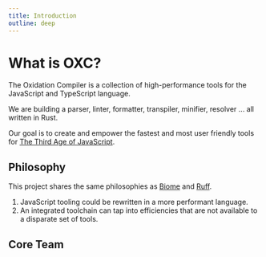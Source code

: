 ```yaml
---
title: Introduction
outline: deep
---
```


<script setup>
import { VPTeamMembers } from 'vitepress/theme'
import { COMMUNITY_TEAM_MEMBERS, CORE_TEAM_MEMBERS } from '@constants/team'
</script>

# What is OXC?

The Oxidation Compiler is a collection of high-performance tools for the JavaScript and TypeScript language.

We are building a parser, linter, formatter, transpiler, minifier, resolver ... all written in Rust.

Our goal is to create and empower the fastest and most user friendly tools for [The Third Age of JavaScript](https://www.swyx.io/js-third-age).

## Philosophy

This project shares the same philosophies as [Biome][biome] and [Ruff][ruff].

1. JavaScript tooling could be rewritten in a more performant language.
2. An integrated toolchain can tap into efficiencies that are not available to a disparate set of tools.

## Core Team

<VPTeamMembers size="medium" :members="CORE_TEAM_MEMBERS" />

[biome]: https://biomejs.dev

[ruff]: https://beta.ruff.rs
